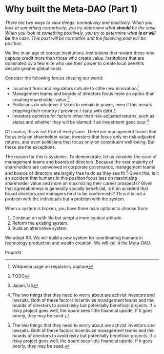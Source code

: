 # Why built the Meta-DAO (Part 1)

*There are two ways to view things: normatively and positively. When you look at something normatively, you try determine what **should** be the case. When you look at something positively, you try to determine what **is or will be** the case. This post will be normative and the following post will be positive.*

We live in an age of corrupt institutions. Institutions that reward those who capture credit more than those who create value. Institutions that are dominated by a few elite who use their power to create local benefits despite greater global costs.

Consider the following forces shaping our world:
- Incument firms and regulators collude to stifle new innovation.[^1]
- Management teams and boards of directors focus more on optics than creating shareholder value.[^2]
- Politicians do whatever it takes to remain in power, even if this means crippling their country / province / state with debt.[^3]
- Investors optimize for factors other than risk-adjusted returns, such as status and whether they will be blamed if an investment goes sour.[^4]

Of course, this is not true of every case. There are management teams that focus only on shareholder value, investors that focus only on risk-adjusted returns, and even politicians that focus only on constituent well-being. But these are the exceptions.

The reason for this is systemic. To demonstrate, let us consider the case of management teams and boards of directors. Because the vast majority of shareholders are uninvolved in corporate governance, management teams and boards of directors are largely free to do as they see fit.[^4] Given this, is it an accident that humans in this position focus less on maximizing shareholder value and more on maximizing their career prospects? Given that agreeableness is generally socially beneficial, is it an accident that board directors and managers tend to be conformists? Thus it is not a problem with the individuals but a problem with the system.

When a system is broken, you have three main options to choose from:
1. Continue on with life but adopt a more cynical attitude.
2. Reform the existing system.
3. Build an alternative system. 

We adopt #3. We will build a new system for coordinating humans in technology production and wealth creation. We will call it the Meta-DAO.

Proph3t

[^1]: Wikipedia page on regulatory capture
[^2]: TODO
[^3]: Japan, US
[^4]: The two things that they need to worry about are activist investors and lawsuits. Both of these factors incentivize management teams and the boards of directors to avoid risky but potentially beneficial projects. If a risky project goes well, the board sees little financial upside. If it goes poorly, they may be sued.